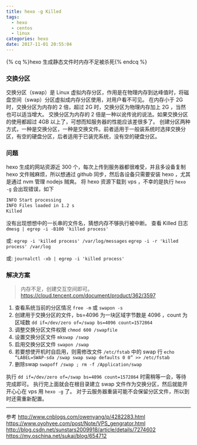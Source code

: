 ```yaml
---
title: hexo -g Killed
tags:
  - hexo
  - centos
  - linux
categories: hexo
date: 2017-11-01 20:55:04
---
```


{% cq %}hexo 生成静态文件时内存不足被杀死{% endcq %}

<!-- more -->

### 交换分区
交换分区（swap）是 Linux 虚拟内存分区，作用是在物理内存到达峰值时，将磁盘空间（swap）分区虚拟成内存分区使用，对用户看不可见。
在内存小于 2G 时，交换分区为内存的 2 倍，超过 2G 时，交换分区为物理内存加上 2G ，当然也可以适当增大。
交换分区为内存的 2 倍是一种以讹传讹的说法。如果交换分区的使用都超过 4GB 以上了，可想而知服务器的性能应该差很多了。
创建分区两种方式，一种是交换分区，一种是交换文件。前者适用于一般装系统时选择交换分区，有空的硬盘分区，后者适用于已装完系统，没有空的硬盘分区。

### 问题
hexo 生成的网站资源近 300 个，每次上传到服务器都很难受，并且多设备复制 hexo 文件贼麻烦，所以想通过 github 同步，然后各设备只需要安装 hexo ，尤其是通过 nvm 管理 nodejs 贼爽。
将 hexo 资源下载到 vps ，不幸的是执行 `hexo -g` 会出现错误，如下
```bash
INFO Start processing
INFO Files loaded in 1.2 s
Killed
```
没有出现想想中的一长串的文件名，猜想内存不够执行被中断。
查看 Killed 日志
`dmesg | egrep -i -B100 'killed process'`

或:
`egrep -i 'killed process' /var/log/messages`
`egrep -i -r 'killed process' /var/log`

或:
`journalctl -xb | egrep -i 'killed process'`

### 解决方案
> 内存不足，创建交互空间即可。
> https://cloud.tencent.com/document/product/362/3597

1. 查看系统当前的分区情况 `free -m` 或 `swapon -s`
2. 创建用于交换分区的文件，bs=4096 为一块区域字节数是 4096 ，count 为区域数 `dd if=/dev/zero of=/swap bs=4096 count=1572864`
3. 调整交换分区文件权限 `chmod 600 /swapfile`
4. 设置交换分区文件 `mkswap /swap`
5. 启用交换分区文件 `swapon /swap`
6. 若要想使开机时自启用，则需修改文件 `/etc/fstab` 中的 swap 行 `echo “LABEL=SWAP-sda /swap swap swap defaults 0 0” >> /etc/fstab`
7. 删除swap `swapoff /swap ; rm -f /Application/swap`

执行 `dd if=/dev/zero of=/swap bs=4096 count=1572864` 时需稍等一会，等待完成即可。
执行完上面就会在根目录建立 swap 文件作为交换分区，然后就能开开心心在 vps 用 `hexo -g` 了。
对于云服务器重装可能不会保留分区文件，所以到时还需重新配置。

---
参考
http://www.cnblogs.com/owenyang/p/4282283.html
https://www.oyohyee.com/post/Note/VPS_gengrator.html
http://blog.csdn.net/sunstars2009918/article/details/7274602
https://my.oschina.net/sukai/blog/654712